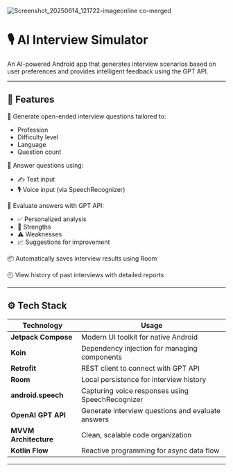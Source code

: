 ![Screenshot_20250614_121722-imageonline co-merged](https://github.com/user-attachments/assets/47b63998-1081-4538-9b24-d9da620d16be)

# 🎙️ AI Interview Simulator

An AI-powered Android app that generates interview scenarios based on user preferences and provides intelligent feedback using the GPT API.

---

## 🚀 Features

🧠 Generate open-ended interview questions tailored to:

- Profession  
- Difficulty level  
- Language  
- Question count

🎤 Answer questions using:
- ✍️ Text input  
- 🎙️ Voice input (via SpeechRecognizer)

🤖 Evaluate answers with GPT API:
- ✅ Personalized analysis  
- 💪 Strengths  
- ⚠️ Weaknesses  
- 📈 Suggestions for improvement

📦 Automatically saves interview results using Room

🕘 View history of past interviews with detailed reports

---

## ⚙️ Tech Stack

| Technology        | Usage                                             |
|-------------------|--------------------------------------------------|
| **Jetpack Compose** | Modern UI toolkit for native Android            |
| **Koin**            | Dependency injection for managing components   |
| **Retrofit**        | REST client to connect with GPT API            |
| **Room**            | Local persistence for interview history        |
| **android.speech**  | Capturing voice responses using SpeechRecognizer |
| **OpenAI GPT API**  | Generate interview questions and evaluate answers |
| **MVVM Architecture** | Clean, scalable code organization             |
| **Kotlin Flow**     | Reactive programming for async data flow       |

---
